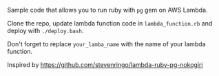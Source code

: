 Sample code that allows you to run ruby with `pg` gem on AWS Lambda.

Clone the repo, update lambda function code in `lambda_function.rb` and deploy with `./deploy.bash`.

Don't forget to replace `your_lamba_name` with the name of your lambda function.

Inspired by https://github.com/stevenringo/lambda-ruby-pg-nokogiri